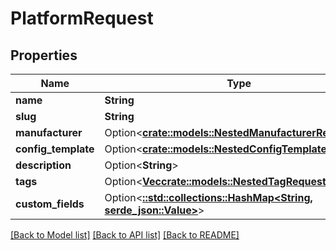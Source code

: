 # PlatformRequest

## Properties

Name | Type | Description | Notes
------------ | ------------- | ------------- | -------------
**name** | **String** |  | 
**slug** | **String** |  | 
**manufacturer** | Option<[**crate::models::NestedManufacturerRequest**](NestedManufacturerRequest.md)> |  | [optional]
**config_template** | Option<[**crate::models::NestedConfigTemplateRequest**](NestedConfigTemplateRequest.md)> |  | [optional]
**description** | Option<**String**> |  | [optional]
**tags** | Option<[**Vec<crate::models::NestedTagRequest>**](NestedTagRequest.md)> |  | [optional]
**custom_fields** | Option<[**::std::collections::HashMap<String, serde_json::Value>**](serde_json::Value.md)> |  | [optional]

[[Back to Model list]](../README.md#documentation-for-models) [[Back to API list]](../README.md#documentation-for-api-endpoints) [[Back to README]](../README.md)


